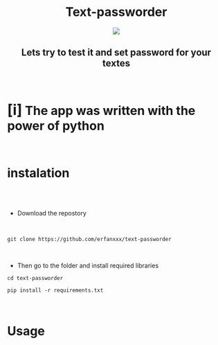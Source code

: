 <h1 align="center">Text-passworder</h1>

<p align="center"><img src="https://www.seculore.com/hs-fs/hubfs/Images/Active%20Images/Webinar%20Images/Secure%20Communications.jpeg?width=640&height=350&name=Secure%20Communications.jpeg"/></p>

<h2 align="center">Lets try to test it and set password for your textes</h2>

<br>

<h1><big>[i]</big> The app was written with the power of python</h1>

<br>

# instalation

<br><br>

- Download the repostory
 
<br>

```
git clone https://github.com/erfanxxx/text-passworder

```
<br>

- Then go to the folder and install required libraries

```
cd text-passworder

pip install -r requirements.txt

```

<br>

# Usage
